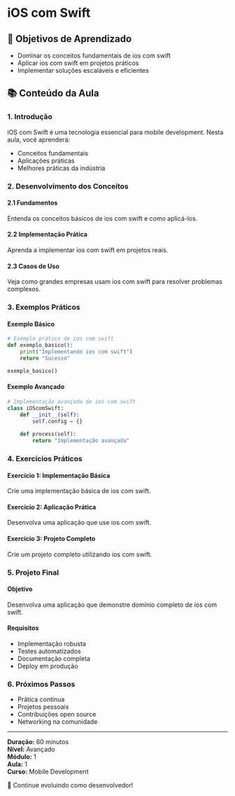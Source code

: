 # iOS com Swift

## 🎯 Objetivos de Aprendizado
- Dominar os conceitos fundamentais de ios com swift
- Aplicar ios com swift em projetos práticos
- Implementar soluções escaláveis e eficientes

## 📚 Conteúdo da Aula

### 1. Introdução
iOS com Swift é uma tecnologia essencial para mobile development. Nesta aula, você aprenderá:

- Conceitos fundamentais
- Aplicações práticas
- Melhores práticas da indústria

### 2. Desenvolvimento dos Conceitos

#### 2.1 Fundamentos
Entenda os conceitos básicos de ios com swift e como aplicá-los.

#### 2.2 Implementação Prática
Aprenda a implementar ios com swift em projetos reais.

#### 2.3 Casos de Uso
Veja como grandes empresas usam ios com swift para resolver problemas complexos.

### 3. Exemplos Práticos

#### Exemplo Básico
```python
# Exemplo prático de ios com swift
def exemplo_basico():
    print("Implementando ios com swift")
    return "Sucesso"

exemplo_basico()
```

#### Exemplo Avançado
```python
# Implementação avançada de ios com swift
class iOScomSwift:
    def __init__(self):
        self.config = {}
    
    def process(self):
        return "Implementação avançada"
```

### 4. Exercícios Práticos

#### Exercício 1: Implementação Básica
Crie uma implementação básica de ios com swift.

#### Exercício 2: Aplicação Prática
Desenvolva uma aplicação que use ios com swift.

#### Exercício 3: Projeto Completo
Crie um projeto completo utilizando ios com swift.

### 5. Projeto Final

#### Objetivo
Desenvolva uma aplicação que demonstre domínio completo de ios com swift.

#### Requisitos
- Implementação robusta
- Testes automatizados
- Documentação completa
- Deploy em produção

### 6. Próximos Passos

- Prática contínua
- Projetos pessoais
- Contribuições open source
- Networking na comunidade

---

**Duração:** 60 minutos  
**Nível:** Avançado  
**Módulo:** 1  
**Aula:** 1  
**Curso:** Mobile Development

🎉 Continue evoluindo como desenvolvedor!
